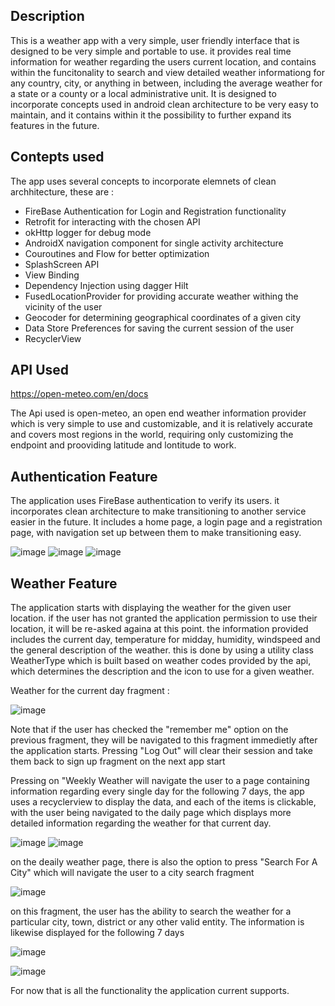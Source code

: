 ## Description

This is a weather app with a very simple, user friendly interface that is designed to be very simple and portable to use. it provides real time information for weather regarding the users current location, 
and contains within the funcitonality to search and view detailed weather informationg for any country, city, or anything in between, including the average weather for a state or a county or a local administrative unit. 
It is designed to incorporate concepts used in android clean architecture to be very easy to maintain, and it contains within it the possibility to further expand its features in the future.

## Contepts used 

The app uses several concepts to incorporate elemnets of clean archhitecture, these are :

- FireBase Authentication for Login and Registration functionality
- Retrofit for interacting with the chosen API
- okHttp logger for debug mode
- AndroidX navigation component for single activity architecture
- Couroutines and Flow for better optimization
- SplashScreen API
- View Binding
- Dependency Injection using dagger Hilt
- FusedLocationProvider for providing accurate weather withing the vicinity of the user
- Geocoder for determining geographical coordinates of a given city
- Data Store Preferences for saving the current session of the user
- RecyclerView

## API Used

https://open-meteo.com/en/docs

The Api used is open-meteo, an open end weather information provider which is very simple to use and customizable, and it is relatively accurate and covers most regions in the world, requiring only customizing the endpoint and prooviding latitude and lontitude to work.

## Authentication Feature

The application uses FireBase authentication to verify its users. it incorporates clean architecture to make transitioning to another service easier in the future. It includes a home page, a login page and a registration page, with navigation set up between them to make transitioning easy.

![image](https://github.com/kalkudin/Midterm_Project_Weather_App/assets/117531275/1882ba86-d230-4346-ac0a-206aa138e213)
![image](https://github.com/kalkudin/Midterm_Project_Weather_App/assets/117531275/c9fe1d17-adcd-40c6-ad15-8a0bf1af2ec6)
![image](https://github.com/kalkudin/Midterm_Project_Weather_App/assets/117531275/26d2e0a3-f291-44a5-905b-9ccf24a82fcd)

## Weather Feature

The application starts with displaying the weather for the given user location. if the user has not granted the application permission to use their location, it will be re-asked againa at this point. the information provided includes the current day, temperature for midday,
humidity, windspeed and the general description of the weather. this is done by using a utility class WeatherType which is built based on weather codes provided by the api, which determines the description and the icon to use for a given weather.

Weather for the current day fragment : 

![image](https://github.com/kalkudin/Midterm_Project_Weather_App/assets/117531275/b4240c68-5893-4931-b71d-c3a96023ead7)

Note that if the user has checked the "remember me" option on the previous fragment, they will be navigated to this fragment immedietly after the application starts. Pressing "Log Out" will clear their session and take them back to sign up fragment on the next app start

Pressing on "Weekly Weather will navigate the user to a page containing information regarding every single day for the following 7 days, the app uses a recyclerview to display the data, and each of the items is clickable, with the user being navigated to the daily page
which displays more detailed information regarding the weather for that current day. 

![image](https://github.com/kalkudin/Midterm_Project_Weather_App/assets/117531275/31a34dd5-70ae-4567-8c11-cc71bd3b84b7)
![image](https://github.com/kalkudin/Midterm_Project_Weather_App/assets/117531275/4c081cd6-aa58-4ae1-b423-035734eef4d5)

on the deaily weather page, there is also the option to press "Search For A City" which will navigate the user to a city search fragment 

![image](https://github.com/kalkudin/Midterm_Project_Weather_App/assets/117531275/94e1c75b-50ce-49cf-b96a-d268e1034552)

on this fragment, the user has the ability to search the weather for a particular city, town, district or any other valid entity. The information is likewise displayed for the following 7 days 

![image](https://github.com/kalkudin/Midterm_Project_Weather_App/assets/117531275/41126a8a-9d21-4fec-98da-9f9d6fa465f2)

![image](https://github.com/kalkudin/Midterm_Project_Weather_App/assets/117531275/200c1f68-6e90-44c3-8570-13fba1cef25e)

For now that is all the functionality the application current supports. 











